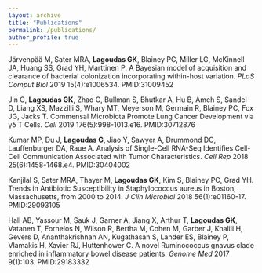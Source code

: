 ```yaml
---
layout: archive
title: "Publications"
permalink: /publications/
author_profile: true
---
```


Järvenpää M, Sater MRA, **Lagoudas GK**, Blainey PC, Miller LG, McKinnell JA, Huang SS, Grad YH, Marttinen P. A Bayesian model of acquisition and clearance of bacterial colonization incorporating within-host variation. *PLoS Comput Biol* 2019 15(4):e1006534. PMID:31009452

Jin C, **Lagoudas GK**, Zhao C, Bullman S, Bhutkar A, Hu B, Ameh S, Sandel D, Liang XS, Mazzilli S, Whary MT, Meyerson M, Germain R, Blainey PC, Fox JG, Jacks T. Commensal Microbiota Promote Lung Cancer Development via γδ T Cells. *Cell* 2019 176(5):998-1013.e16. PMID:30712876

Kumar MP, Du J, **Lagoudas G**, Jiao Y, Sawyer A, Drummond DC, Lauffenburger DA, Raue A. Analysis of Single-Cell RNA-Seq Identifies Cell-Cell Communication Associated with Tumor Characteristics. *Cell Rep* 2018 25(6):1458-1468.e4. PMID:30404002

Kanjilal S, Sater MRA, Thayer M, **Lagoudas GK**, Kim S, Blainey PC, Grad YH. Trends in Antibiotic Susceptibility in Staphylococcus aureus in Boston, Massachusetts, from 2000 to 2014. *J Clin Microbiol* 2018 56(1):e01160-17. PMID:29093105

Hall AB, Yassour M, Sauk J, Garner A, Jiang X, Arthur T, **Lagoudas GK**, Vatanen T, Fornelos N, Wilson R, Bertha M, Cohen M, Garber J, Khalili H, Gevers D, Ananthakrishnan AN, Kugathasan S, Lander ES, Blainey P, Vlamakis H, Xavier RJ, Huttenhower C. A novel Ruminococcus gnavus clade enriched in inflammatory bowel disease patients. *Genome Med* 2017 9(1):103. PMID:29183332
